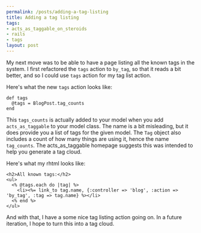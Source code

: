 ```yaml
--- 
permalink: /posts/adding-a-tag-listing
title: Adding a tag listing
tags: 
- acts_as_taggable_on_steroids
- rails
- tags
layout: post
---
```

My next move was to be able to have a page listing all the known tags in the system. I first refactored the `tags` action to `by_tag`, so that it reads a bit better, and so I could use `tags` action for my tag list action.

Here's what the new `tags` action looks like:

    def tags
      @tags = BlogPost.tag_counts
    end

This `tags_counts` is actually added to your model when you add `acts_as_taggable` to your model class. The name is a bit misleading, but it does provide you a list of tags for the given model. The `Tag` object also includes a count of how many things are using it, hence the name `tag_counts`. The acts_as_taggable homepage suggests this was intended to help you generate a tag cloud.

Here's what my rhtml looks like:

    <h2>All known tags:</h2>
    <ul>
      <% @tags.each do |tag| %>
        <li><%= link_to tag.name, {:controller => 'blog', :action => 'by_tag', :tag => tag.name} %></li>
      <% end %>
    </ul>

And with that, I have a some nice tag listing action going on. In a future iteration, I hope to turn this into a tag cloud.